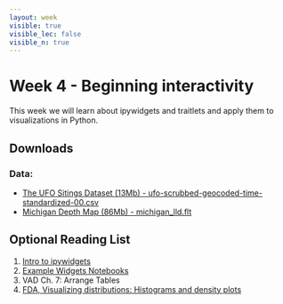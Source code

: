 ```yaml
---
layout: week
visible: true
visible_lec: false
visible_n: true
---
```


# Week 4 - Beginning interactivity

This week we will learn about ipywidgets and traitlets and apply them to visualizations in Python.

## Downloads

### Data:

 * <a href="https://uiuc-ischool-dataviz.github.io/spring2019online/week04/data/ufo-scrubbed-geocoded-time-standardized-00.csv" download>The UFO Sitings Dataset (13Mb) - ufo-scrubbed-geocoded-time-standardized-00.csv</a>
 * <a href="https://uiuc-ischool-dataviz.github.io/spring2019online/week05/data/michigan_lld.flt" download>Michigan Depth Map (86Mb) - michigan_lld.flt</a>

## Optional Reading List

 1. <a href="https://ipywidgets.readthedocs.io/en/latest/examples/Widget%20Basics.html">Intro to ipywidgets</a>
 1. <a href="https://github.com/jupyter-widgets/ipywidgets/blob/master/docs/source/examples/Index.ipynb">Example Widgets Notebooks</a>
 1. VAD Ch. 7: Arrange Tables
 1. <a href="https://serialmentor.com/dataviz/histograms-density-plots.html">FDA, Visualizing distributions: Histograms and density plots


